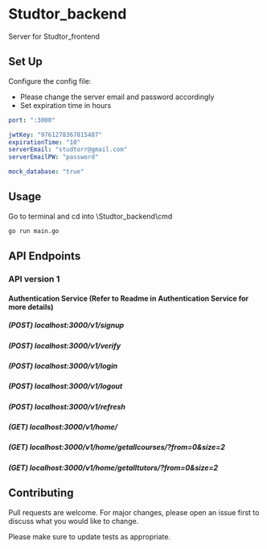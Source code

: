 # Studtor_backend

Server for Studtor_frontend

## Set Up

Configure the config file:
* Please change the server email and password accordingly
* Set expiration time in hours
```yml
port: ":3000"

jwtKey: "9761278367815487"
expirationTime: "10"
serverEmail: "studtorr@gmail.com"
serverEmailPW: "password"

mock_database: "true"
```

## Usage
Go to terminal and cd into \Studtor_backend\cmd
```bash
go run main.go
```

## API Endpoints
### API version 1

#### Authentication Service (Refer to Readme in Authentication Service for more details)

##### (POST) localhost:3000/v1/signup

##### (POST) localhost:3000/v1/verify

##### (POST) localhost:3000/v1/login

##### (POST) localhost:3000/v1/logout

##### (POST) localhost:3000/v1/refresh

##### (GET) localhost:3000/v1/home/

##### (GET) localhost:3000/v1/home/getallcourses/?from=0&size=2

##### (GET) localhost:3000/v1/home/getalltutors/?from=0&size=2

## Contributing
Pull requests are welcome. For major changes, please open an issue first to discuss what you would like to change.

Please make sure to update tests as appropriate.